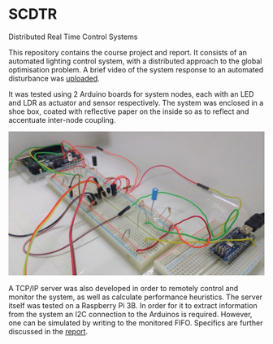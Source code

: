 # SCDTR
Distributed Real Time Control Systems

This repository contains the course project and report.
It consists of an automated lighting control system, with a distributed approach to the global optimisation problem.
A brief video of the system response to an automated disturbance was [uploaded][video].

It was tested using 2 Arduino boards for system nodes, each with an LED and LDR as actuator and sensor respectively.
The system was enclosed in a shoe box, coated with reflective paper on the inside so as to reflect and accentuate inter-node coupling.

![System image][system_img]

A TCP/IP server was also developed in order to remotely control and monitor the system, as well as calculate performance heuristics.
The server itself was tested on a Raspberry Pi 3B.
In order for it to extract information from the system an I2C connection to the Arduinos is required.
However, one can be simulated by writing to the monitored FIFO.
Specifics are further discussed in the [report][report].

[report]: report/report.pdf
[system_img]: images/system.jpg "What amazing cable management!"
[video]: https://youtu.be/ojjWJ2vl8jE
